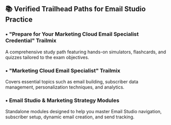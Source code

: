 ## 📚 Verified Trailhead Paths for Email Studio Practice

### • "Prepare for Your Marketing Cloud Email Specialist Credential" Trailmix  
A comprehensive study path featuring hands-on simulators, flashcards, and quizzes tailored to the exam objectives.

### • "Marketing Cloud Email Specialist" Trailmix  
Covers essential topics such as email building, subscriber data management, personalization techniques, and analytics.

### • Email Studio & Marketing Strategy Modules  
Standalone modules designed to help you master Email Studio navigation, subscriber setup, dynamic email creation, and send tracking.
